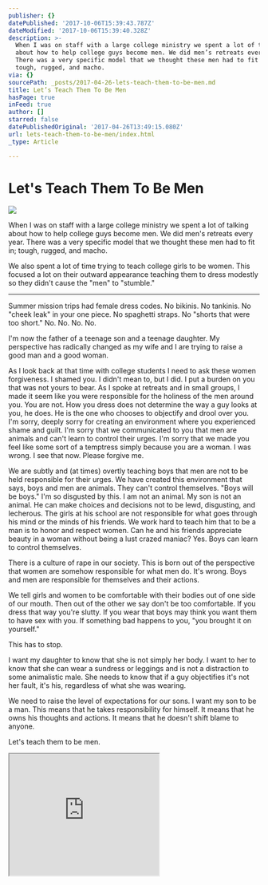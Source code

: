```yaml
---
publisher: {}
datePublished: '2017-10-06T15:39:43.787Z'
dateModified: '2017-10-06T15:39:40.328Z'
description: >-
  When I was on staff with a large college ministry we spent a lot of talking
  about how to help college guys become men. We did men’s retreats every year.
  There was a very specific model that we thought these men had to fit in;
  tough, rugged, and macho.
via: {}
sourcePath: _posts/2017-04-26-lets-teach-them-to-be-men.md
title: Let’s Teach Them To Be Men
hasPage: true
inFeed: true
author: []
starred: false
datePublishedOriginal: '2017-04-26T13:49:15.080Z'
url: lets-teach-them-to-be-men/index.html
_type: Article

---
```

# Let's Teach Them To Be Men
![](https://the-grid-user-content.s3-us-west-2.amazonaws.com/a46ec361-0b9f-42b2-ba28-ada8158fe756.jpg)

When I was on staff with a large college ministry we spent a lot of talking about how to help college guys become men. We did men's retreats every year. There was a very specific model that we thought these men had to fit in; tough, rugged, and macho.

We also spent a lot of time trying to teach college girls to be women. This focused a lot on their outward appearance teaching them to dress modestly so they didn't cause the "men" to "stumble."

---

Summer mission trips had female dress codes. No bikinis. No tankinis. No "cheek leak" in your one piece. No spaghetti straps. No "shorts that were too short." No. No. No. No.

I'm now the father of a teenage son and a teenage daughter. My perspective has radically changed as my wife and I are trying to raise a good man and a good woman.

As I look back at that time with college students I need to ask these women forgiveness. I shamed you. I didn't mean to, but I did. I put a burden on you that was not yours to bear. As I spoke at retreats and in small groups, I made it seem like you were responsible for the holiness of the men around you. You are not. How you dress does not determine the way a guy looks at you, he does. He is the one who chooses to objectify and drool over you. I'm sorry, deeply sorry for creating an environment where you experienced shame and guilt. I'm sorry that we communicated to you that men are animals and can't learn to control their urges. I'm sorry that we made you feel like some sort of a temptress simply because you are a woman. I was wrong. I see that now. Please forgive me.

We are subtly and (at times) overtly teaching boys that men are not to be held responsible for their urges. We have created this environment that says, boys and men are animals. They can't control themselves. "Boys will be boys." I'm so disgusted by this. I am not an animal. My son is not an animal. He can make choices and decisions not to be lewd, disgusting, and lecherous. The girls at his school are not responsible for what goes through his mind or the minds of his friends. We work hard to teach him that to be a man is to honor and respect women. Can he and his friends appreciate beauty in a woman without being a lust crazed maniac? Yes. Boys can learn to control themselves.

There is a culture of rape in our society. This is born out of the perspective that women are somehow responsible for what men do. It's wrong. Boys and men are responsible for themselves and their actions.

We tell girls and women to be comfortable with their bodies out of one side of our mouth. Then out of the other we say don't be too comfortable. If you dress that way you're slutty. If you wear that boys may think you want them to have sex with you. If something bad happens to you, "you brought it on yourself."

This has to stop.

I want my daughter to know that she is not simply her body. I want to her to know that she can wear a sundress or leggings and is not a distraction to some animalistic male. She needs to know that if a guy objectifies it's not her fault, it's his, regardless of what she was wearing.

We need to raise the level of expectations for our sons. I want my son to be a man. This means that he takes responsibility for himself. It means that he owns his thoughts and actions. It means that he doesn't shift blame to anyone.

Let's teach them to be men.

<iframe src="https://the-grid.github.io/ed-userhtml/?g=eJxNkTFPwzAQhff8CitIbSK1dgBBKUk6VGLo0gWYEEKufW6dJnZkOxEV4r9zaVOJzef7_O7ecyF1T7QsY7WbO2tDvCoYXq2iwgun27BKVGdE0NYkckb8DNmU_ESE9NyRCmtVeVISSfcQXmpowAS_Pr3x_ZY3kPj0I_vMkdaKJP-Z9WkjE5RKiYPQOTMwo5BwwAOMHCrk2KBaYk_LC0a9E1jGjAlrDIhAFRews_ZIDQQG5uv9lXl5pJW_-Va7pi5vJz04jybK_o4uJ7xtN7K8XzwtH7NFtsyyRTwooxXacodjt1YC1caDC2tQ1kEyWk3z6DeRVnTDcjMyvYQ0xdN1hXnlcfQ0TfOCjRFGUVQMMYuae39OWtjmnFRMJA98fnCgyvgQQvvMmORGQ90464EiNyKma1rrAz5_uH7RHwkMkLQ" height="244" style=""></iframe>